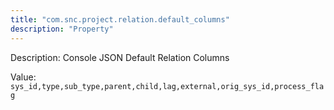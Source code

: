 ```yaml
---
title: "com.snc.project.relation.default_columns"
description: "Property"
---
```


Description: Console JSON Default Relation Columns

Value: `sys_id,type,sub_type,parent,child,lag,external,orig_sys_id,process_flag`